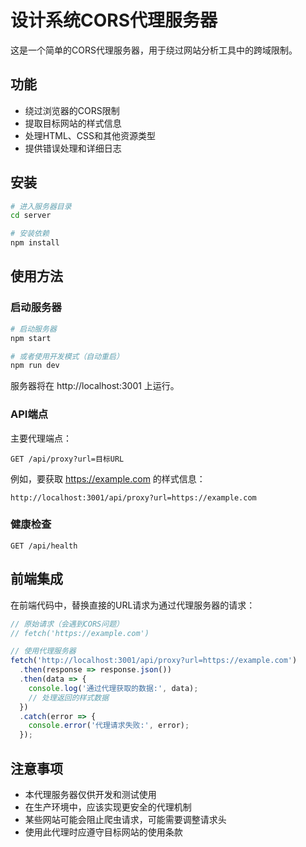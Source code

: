 # 设计系统CORS代理服务器

这是一个简单的CORS代理服务器，用于绕过网站分析工具中的跨域限制。

## 功能

- 绕过浏览器的CORS限制
- 提取目标网站的样式信息
- 处理HTML、CSS和其他资源类型
- 提供错误处理和详细日志

## 安装

```bash
# 进入服务器目录
cd server

# 安装依赖
npm install
```

## 使用方法

### 启动服务器

```bash
# 启动服务器
npm start

# 或者使用开发模式（自动重启）
npm run dev
```

服务器将在 http://localhost:3001 上运行。

### API端点

主要代理端点：

```
GET /api/proxy?url=目标URL
```

例如，要获取 https://example.com 的样式信息：

```
http://localhost:3001/api/proxy?url=https://example.com
```

### 健康检查

```
GET /api/health
```

## 前端集成

在前端代码中，替换直接的URL请求为通过代理服务器的请求：

```javascript
// 原始请求（会遇到CORS问题）
// fetch('https://example.com')

// 使用代理服务器
fetch('http://localhost:3001/api/proxy?url=https://example.com')
  .then(response => response.json())
  .then(data => {
    console.log('通过代理获取的数据:', data);
    // 处理返回的样式数据
  })
  .catch(error => {
    console.error('代理请求失败:', error);
  });
```

## 注意事项

- 本代理服务器仅供开发和测试使用
- 在生产环境中，应该实现更安全的代理机制
- 某些网站可能会阻止爬虫请求，可能需要调整请求头
- 使用此代理时应遵守目标网站的使用条款 